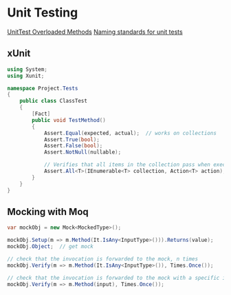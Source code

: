 # Unit Testing

[UnitTest Overloaded Methods](https://stackoverflow.com/a/5666591/8319610)
[Naming standards for unit tests](https://osherove.com/blog/2005/4/3/naming-standards-for-unit-tests.html)

## xUnit

```cs
using System;
using Xunit;

namespace Project.Tests
{
    public class ClassTest
    {
        [Fact]
        public void TestMethod()
        {
            Assert.Equal(expected, actual);  // works on collections
            Assert.True(bool);
            Assert.False(bool);
            Assert.NotNull(nullable);

            // Verifies that all items in the collection pass when executed against action
            Assert.All<T>(IEnumerable<T> collection, Action<T> action);
        }
    }
}
```

## Mocking with Moq

```cs
var mockObj = new Mock<MockedType>();

mockObj.Setup(m => m.Method(It.IsAny<InputType>())).Returns(value);
mockObj.Object;  // get mock

// check that the invocation is forwarded to the mock, n times
mockObj.Verify(m => m.Method(It.IsAny<InputType>()), Times.Once());

// check that the invocation is forwarded to the mock with a specific input
mockObj.Verify(m => m.Method(input), Times.Once());
```